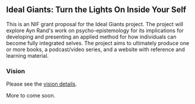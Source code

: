 ## Ideal Giants: Turn the Lights On Inside Your Self

This is an NIF grant proposal for the Ideal Giants project. The project will explore Ayn Rand's work on psycho-epistemology for its implications for developing and presenting an applied method for how individuals can become fully integrated selves. The project aims to ultimately produce one or more books, a podcast/video series, and a website with reference and learning material.

### Vision

Please see the [vision details](vision.md).

More to come soon.

